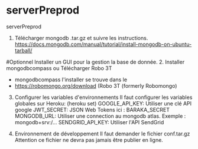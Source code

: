 # serverPreprod
serverPreprod

1. Télécharger mongodb .tar.gz et suivre les instructions.
https://docs.mongodb.com/manual/tutorial/install-mongodb-on-ubuntu-tarball/

#Optionnel Installer un GUI pour la gestion la base de donnée.
2. Installer mongodbcompass ou Télécharger Robo 3T

- mongodbcompass l'installer se trouve dans le 
- https://robomongo.org/download (Robo 3T (formerly Robomongo)

3. Configurer les variables d'environnements
Il faut configurer les variables globales sur Heroku: (heroku set)
GOOGLE_API_KEY:   Utiliser une clé API google
JWT_SECRET:       JSON Web Tokens ici : BARAKA_SECRET
MONGODB_URL:      Utiliser une connection au mongodb atlas. Exemple : mongodb+srv:/...
SENDGRID_API_KEY: Utiliser l'API SendGrid

4. Environnement de développement
Il faut demander le fichier conf.tar.gz
Attention ce fichier ne devra pas jamais être publier en ligne.

